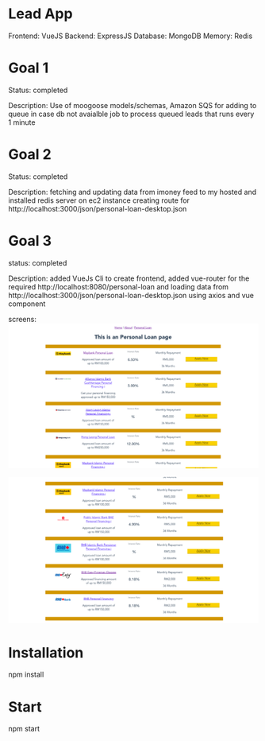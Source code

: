 # Lead App
Frontend: VueJS
Backend: ExpressJS
Database: MongoDB
Memory: Redis

# Goal 1
Status: completed

Description:
Use of moogoose models/schemas,
Amazon SQS for adding to queue in case db not avaialble
job to process queued leads that runs every 1 minute

# Goal 2
Status: completed

Description:
fetching and updating data from imoney feed to my hosted and installed redis server on ec2 instance
creating route for http://localhost:3000/json/personal-loan-desktop.json


# Goal 3
status: completed

Description: added VueJs Cli to create frontend, added vue-router for the required
http://localhost:8080/personal-loan
and loading data from http://localhost:3000/json/personal-loan-desktop.json using axios and vue component


screens:
![picture](screen_goal_3_a.png)

![picture](screen_goal_3_b.png)


# Installation
npm install


# Start
npm start